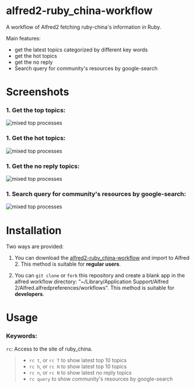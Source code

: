 alfred2-ruby_china-workflow
======================

A workflow of Alfred2 fetching ruby-china's information in Ruby.

Main features:

- get the latest topics categorized by different key words
- get the hot topics
- get the no reply
- Search query for community's resources by google-search

Screenshots
======================

### 1. Get the top topics:

![mixed top processes](https://raw.github.com/KgTong/alfred2-ruby_china-workflow/master/screenshots/topics.png)

### 1. Get the hot topics:

![mixed top processes](https://raw.github.com/KgTong/alfred2-ruby_china-workflow/master/screenshots/hot_topics.png)

### 1. Get the no reply topics:

![mixed top processes](https://raw.github.com/KgTong/alfred2-ruby_china-workflow/master/screenshots/no_reply.png)

### 1. Search query for community's resources by google-search:

![mixed top processes](https://raw.github.com/KgTong/alfred2-ruby_china-workflow/master/screenshots/gs.png)




Installation
======================

Two ways are provided:

1. You can download the [alfred2-ruby_china-workflow](https://github.com/KgTong/alfred2-ruby_china-workflow/raw/master/ruby-china.alfredworkflow) and import to Alfred 2. This method is suitable for **regular users**.

2. You can `git clone` or `fork` this repository and create a blank app in the alfred workflow directory: "~/Library/Application Support/Alfred 2/Alfred.alfredpreferences/workflows". This method is suitable for **developers**.

Usage
======================

### Keywords:

`rc`: Access to the site of ruby_china.

>   - `rc t`, or `rc T` to show latest top 10 topics 
>   - `rc h`, or `rc H` to show latest top 10 topics
>   - `rc n`, or `rc N` to show latest no reply topics
>   - `rc query` to show community's resources by google-search